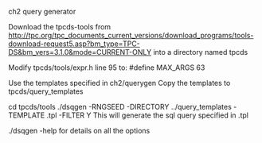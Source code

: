 ch2 query generator

Download the tpcds-tools from http://tpc.org/tpc_documents_current_versions/download_programs/tools-download-request5.asp?bm_type=TPC-DS&bm_vers=3.1.0&mode=CURRENT-ONLY into a directory named tpcds

Modify tpcds/tools/expr.h line 95 to:
#define MAX_ARGS        63

Use the templates specified in ch2/querygen
Copy the templates to tpcds/query_templates

cd tpcds/tools
./dsqgen -RNGSEED <number> -DIRECTORY ../query_templates -TEMPLATE <QUERY>.tpl -FILTER Y
  This will generate the sql query specified in <query>.tpl
  
 ./dsqgen -help for details on all the options
